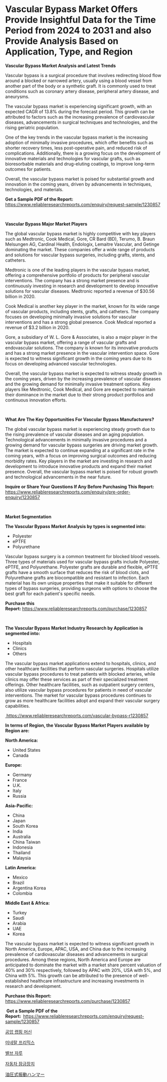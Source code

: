 <p><h1>Vascular Bypass Market Offers Provide Insightful Data for the Time Period from 2024 to 2031 and also Provide Analysis Based on Application, Type, and Region</h1></p><p><strong>Vascular Bypass Market Analysis and Latest Trends</strong></p>
<p><p>Vascular bypass is a surgical procedure that involves redirecting blood flow around a blocked or narrowed artery, usually using a blood vessel from another part of the body or a synthetic graft. It is commonly used to treat conditions such as coronary artery disease, peripheral artery disease, and aneurysms.</p><p>The vascular bypass market is experiencing significant growth, with an expected CAGR of 13.8% during the forecast period. This growth can be attributed to factors such as the increasing prevalence of cardiovascular diseases, advancements in surgical techniques and technologies, and the rising geriatric population.</p><p>One of the key trends in the vascular bypass market is the increasing adoption of minimally invasive procedures, which offer benefits such as shorter recovery times, less post-operative pain, and reduced risk of complications. Additionally, there is a growing focus on the development of innovative materials and technologies for vascular grafts, such as bioresorbable materials and drug-eluting coatings, to improve long-term outcomes for patients.</p><p>Overall, the vascular bypass market is poised for substantial growth and innovation in the coming years, driven by advancements in techniques, technologies, and materials.</p></p>
<p><strong>Get a Sample PDF of the Report:&nbsp;</strong> <a href="https://www.reliableresearchreports.com/enquiry/request-sample/1230857">https://www.reliableresearchreports.com/enquiry/request-sample/1230857</a></p>
<p>&nbsp;</p>
<p><strong>Vascular Bypass Major Market Players</strong></p>
<p><p>The global vascular bypass market is highly competitive with key players such as Medtronic, Cook Medical, Gore, CR Bard (BD), Terumo, B. Braun Melsungen AG, Cardinal Health, Endologix, Lemaitre Vascular, and Getinge dominating the market. These companies offer a wide range of products and solutions for vascular bypass surgeries, including grafts, stents, and catheters.</p><p>Medtronic is one of the leading players in the vascular bypass market, offering a comprehensive portfolio of products for peripheral vascular interventions. The company has a strong market presence and is continuously investing in research and development to develop innovative solutions for vascular diseases. Medtronic reported a revenue of $30.56 billion in 2020.</p><p>Cook Medical is another key player in the market, known for its wide range of vascular products, including stents, grafts, and catheters. The company focuses on developing minimally invasive solutions for vascular interventions and has a strong global presence. Cook Medical reported a revenue of $3.2 billion in 2020.</p><p>Gore, a subsidiary of W. L. Gore & Associates, is also a major player in the vascular bypass market, offering a range of vascular grafts and endovascular solutions. The company is known for its innovative products and has a strong market presence in the vascular intervention space. Gore is expected to witness significant growth in the coming years due to its focus on developing advanced vascular technologies.</p><p>Overall, the vascular bypass market is expected to witness steady growth in the coming years, driven by the increasing prevalence of vascular diseases and the growing demand for minimally invasive treatment options. Key players like Medtronic, Cook Medical, and Gore are expected to maintain their dominance in the market due to their strong product portfolios and continuous innovation efforts.</p></p>
<p>&nbsp;</p>
<p><strong>What Are The Key Opportunities For Vascular Bypass Manufacturers?</strong></p>
<p><p>The global vascular bypass market is experiencing steady growth due to the rising prevalence of vascular diseases and an aging population. Technological advancements in minimally invasive procedures and a growing demand for vascular bypass surgeries are driving market growth. The market is expected to continue expanding at a significant rate in the coming years, with a focus on improving surgical outcomes and reducing morbidity rates. Key players in the market are investing in research and development to introduce innovative products and expand their market presence. Overall, the vascular bypass market is poised for robust growth and technological advancements in the near future.</p></p>
<p><strong>Inquire or Share Your Questions If Any Before Purchasing This Report:</strong> <a href="https://www.reliableresearchreports.com/enquiry/pre-order-enquiry/1230857">https://www.reliableresearchreports.com/enquiry/pre-order-enquiry/1230857</a></p>
<p>&nbsp;</p>
<p><strong>Market Segmentation</strong></p>
<p><strong>The Vascular Bypass Market Analysis by types is segmented into:</strong></p>
<p><ul><li>Polyester</li><li>ePTFE</li><li>Polyurethane</li></ul></p>
<p><p>Vascular bypass surgery is a common treatment for blocked blood vessels. Three types of materials used for vascular bypass grafts include Polyester, ePTFE, and Polyurethane. Polyester grafts are durable and flexible, ePTFE grafts have a smooth surface that reduces the risk of blood clots, and Polyurethane grafts are biocompatible and resistant to infection. Each material has its own unique properties that make it suitable for different types of bypass surgeries, providing surgeons with options to choose the best graft for each patient's specific needs.</p></p>
<p><strong>Purchase this Report:&nbsp;</strong><a href="https://www.reliableresearchreports.com/purchase/1230857">https://www.reliableresearchreports.com/purchase/1230857</a></p>
<p>&nbsp;</p>
<p><strong>The Vascular Bypass Market Industry Research by Application is segmented into:</strong></p>
<p><ul><li>Hospitals</li><li>Clinics</li><li>Others</li></ul></p>
<p><p>The vascular bypass market applications extend to hospitals, clinics, and other healthcare facilities that perform vascular surgeries. Hospitals utilize vascular bypass procedures to treat patients with blocked arteries, while clinics may offer these services as part of their specialized treatment offerings. Other healthcare facilities, such as outpatient surgery centers, also utilize vascular bypass procedures for patients in need of vascular interventions. The market for vascular bypass procedures continues to grow as more healthcare facilities adopt and expand their vascular surgery capabilities.</p></p>
<p><a href="https://www.reliableresearchreports.com/vascular-bypass-r1230857">&nbsp;https://www.reliableresearchreports.com/vascular-bypass-r1230857</a></p>
<p><strong>In terms of Region, the Vascular Bypass Market Players available by Region are:</strong></p>
<p>
    <p> <strong> North America: </strong>
        <ul>
            <li>United States</li>
            <li>Canada</li>
        </ul>
        </p> 
    <p> <strong> Europe: </strong>
        <ul>
            <li>Germany</li>
            <li>France</li>
            <li>U.K.</li>
            <li>Italy</li>
            <li>Russia</li>
        </ul>
        </p> 
    <p> <strong> Asia-Pacific: </strong>
        <ul>
            <li>China</li>
            <li>Japan</li>
            <li>South Korea</li>
            <li>India</li>
            <li>Australia</li>
            <li>China Taiwan</li>
            <li>Indonesia</li>
            <li>Thailand</li>
            <li>Malaysia</li>
        </ul>
        </p> 
    <p> <strong> Latin America: </strong>
        <ul>
            <li>Mexico</li>
            <li>Brazil</li>
            <li>Argentina Korea</li>
            <li>Colombia</li>
        </ul>
        </p> 
    <p> <strong> Middle East & Africa: </strong>
        <ul>
            <li>Turkey</li>
            <li>Saudi</li>
            <li>Arabia</li>
            <li>UAE</li>
            <li>Korea</li>
        </ul>
    </p>
    </p>
<p><p>The vascular bypass market is expected to witness significant growth in North America, Europe, APAC, USA, and China due to the increasing prevalence of cardiovascular diseases and advancements in surgical procedures. Among these regions, North America and Europe are anticipated to dominate the market with a market share percent valuation of 40% and 30% respectively, followed by APAC with 20%, USA with 5%, and China with 5%. This growth can be attributed to the presence of well-established healthcare infrastructure and increasing investments in research and development.</p></p>
<p><strong>Purchase this Report: </strong><a href="https://www.reliableresearchreports.com/purchase/1230857">https://www.reliableresearchreports.com/purchase/1230857</a></p>
<p>&nbsp;<strong>Get a Sample PDF of the Report:&nbsp;&nbsp;</strong><a href="https://www.reliableresearchreports.com/enquiry/request-sample/1230857">https://www.reliableresearchreports.com/enquiry/request-sample/1230857</a></p>
<p><strong></strong></p>
<p><p><a href="https://medium.com/@dulcewisozk/%EB%A7%81-%EC%B9%98%EA%B3%BC-%EB%A8%B8%EC%8B%A0-%EC%8B%9C%EC%9E%A5-%EA%B7%9C%EB%AA%A8-%EC%8B%9C%EC%9E%A5-%EC%A0%84%EB%A7%9D-%EB%B0%8F-%EC%8B%9C%EC%9E%A5-%EC%98%88%EC%B8%A1-2024%EB%85%84%EB%B6%80%ED%84%B0-2031%EB%85%84%EA%B9%8C%EC%A7%80-cf6b61186601">공압 랩핑 머신</a></p><p><a href="https://github.com/novabrown3/Market-Research-Report-List-1/blob/main/632669244164.md">미네랄 프리믹스</a></p><p><a href="https://github.com/Tristiarton768456/Market-Research-Report-List-1/blob/main/100775044163.md">밸브 자루</a></p><p><a href="https://medium.com/@gustavorn8776/%EC%9E%90%EB%8F%99%EC%B0%A8-%EC%9E%A0%EA%B8%88%EC%9E%A5%EC%B9%98-%EC%8B%9C%EC%9E%A5-%EC%8B%9C%EC%9E%A5-cagr-%EC%8B%9C%EC%9E%A5-%EB%8F%99%ED%96%A5-%EB%B0%8F-%EC%84%B1%EC%9E%A5-%EC%A0%84%EB%9E%B5%EC%97%90-%EB%8C%80%ED%95%9C-%ED%86%B5%EC%B0%B0%EB%A0%A5-778b07366398">자동차 잠금장치</a></p><p><a href="https://medium.com/@s.guest01/%E6%B2%B9%E5%9C%A7%E6%8C%AF%E5%8B%95%E3%83%8F%E3%83%B3%E3%83%9E%E3%83%BC%E5%B8%82%E5%A0%B4%E3%81%AF%E5%B8%82%E5%A0%B4%E3%82%B7%E3%82%A7%E3%82%A2-%E5%B8%82%E5%A0%B4%E3%83%88%E3%83%AC%E3%83%B3%E3%83%89-%E5%B8%82%E5%A0%B4%E6%88%90%E9%95%B7%E3%81%AB%E9%96%A2%E3%81%99%E3%82%8B%E6%83%85%E5%A0%B1%E3%82%92%E6%8F%90%E4%BE%9B%E3%81%97%E3%81%A6%E3%81%84%E3%81%BE%E3%81%99-a5263cddd4c5">油圧式振動ハンマー</a></p></p>